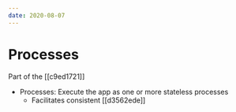 ```yaml
---
date: 2020-08-07
---
```


# Processes

Part of the [[c9ed1721]]

- Processes: Execute the app as one or more stateless processes
  - Facilitates consistent [[d3562ede]]
